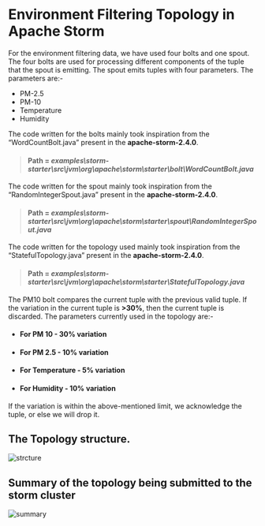 # Environment Filtering Topology in Apache Storm
For the environment filtering data, we have used four bolts and one spout. The four bolts are used for processing different components of the tuple that the spout is emitting.
The spout emits tuples with four parameters. The parameters are:-
* PM-2.5
* PM-10
* Temperature
* Humidity

The code written for the bolts mainly took inspiration from the “WordCountBolt.java” present in the ****apache-storm-2.4.0****.
> #### Path = ***examples\storm-starter\src\jvm\org\apache\storm\starter\bolt\WordCountBolt.java***
The code written for the spout mainly took inspiration from the “RandomIntegerSpout.java” present in the ****apache-storm-2.4.0****.
> #### Path = ***examples\storm-starter\src\jvm\org\apache\storm\starter\spout\RandomIntegerSpout.java***
The code written for the topology used mainly took inspiration from the “StatefulTopology.java” present in the ****apache-storm-2.4.0****.
> #### Path = ***examples\storm-starter\src\jvm\org\apache\storm\starter\StatefulTopology.java***
The PM10 bolt compares the current tuple with the previous valid tuple. If the variation in the current tuple is **>30%**, then the current tuple is discarded. 
The parameters currently used in the topology are:-
* #### For PM 10 - 30% variation
* #### For PM 2.5 - 10% variation
* #### For Temperature - 5% variation
* #### For Humidity - 10% variation

If the variation is within the above-mentioned limit, we acknowledge the tuple, or else we will drop it.

## The Topology structure.

![strcture](https://github.com/atifquamar07/Environment-Filtering-Topology-in-Apache-Storm/assets/88545624/16d8e93f-4f0f-48f4-aff4-f603830f3f33)


## Summary of the topology being submitted to the storm cluster
![summary](https://github.com/atifquamar07/Environment-Filtering-Topology-in-Apache-Storm/assets/88545624/6f7700a2-528b-4613-a145-4b8edf52f234)


